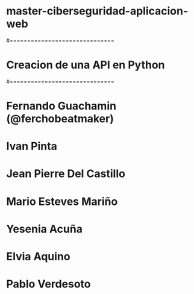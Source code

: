 # master-ciberseguridad-aplicacion-web
#==============================
# Creacion de una API en Python
#==============================
# Fernando Guachamin (@ferchobeatmaker)
# Ivan Pinta
# Jean Pierre Del Castillo
# Mario Esteves Mariño
# Yesenia Acuña
# Elvia Aquino
# Pablo Verdesoto
